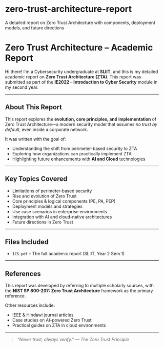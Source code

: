 # zero-trust-architecture-report
A detailed report on Zero Trust Architecture with components, deployment models, and future directions
# Zero Trust Architecture – Academic Report

Hi there! I'm a Cybersecurity undergraduate at **SLIIT**, and this is my detailed academic report on **Zero Trust Architecture (ZTA)**. This report was submitted as part of the **IE2022 – Introduction to Cyber Security** module in my second year.

---

## About This Report

This report explores the **evolution, core principles, and implementation** of Zero Trust Architecture—a modern security model that assumes *no trust by default*, even inside a corporate network.

It was written with the goal of:
- Understanding the shift from perimeter-based security to ZTA
- Exploring how organizations can practically implement ZTA
- Highlighting future enhancements with **AI and Cloud** technologies

---

##  Key Topics Covered

- Limitations of perimeter-based security
- Rise and evolution of Zero Trust
-  Core principles & logical components (PE, PA, PEP)
-  Deployment models and strategies
-  Use case scenarios in enterprise environments
-  Integration with AI and cloud-native architectures
-  Future directions in Zero Trust

---

##  Files Included

- `ICS.pdf` – The full academic report (SLIIT, Year 2 Sem 1)
---

##  References

This report was developed by referring to multiple scholarly sources, with the **NIST SP 800-207: Zero Trust Architecture** framework as the primary reference.

Other resources include:
- IEEE & Hindawi journal articles
- Case studies on AI-powered Zero Trust
- Practical guides on ZTA in cloud environments


---

> *“Never trust, always verify.” — The Zero Trust Principle*

